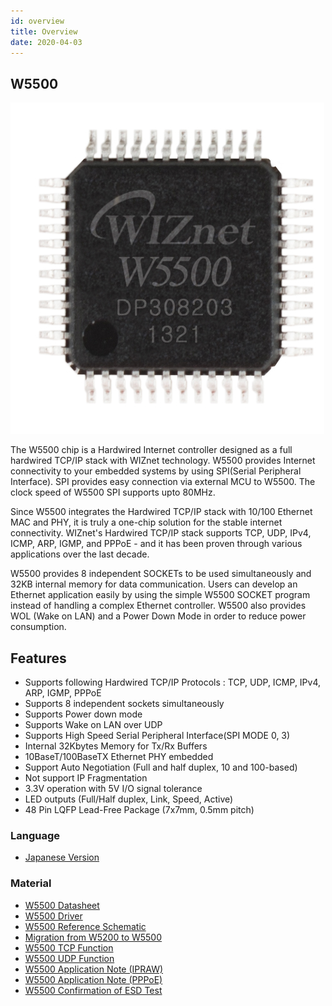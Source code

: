 ```yaml
---
id: overview
title: Overview
date: 2020-04-03
---
```


## W5500


![W5500 Photo 1](/img/products/w5500/img_w5500h.jpg)

The W5500 chip is a Hardwired Internet controller designed as a full
hardwired TCP/IP stack with WIZnet technology. W5500 provides Internet
connectivity to your embedded systems by using SPI(Serial Peripheral
Interface). SPI provides easy connection via external MCU to W5500. The
clock speed of W5500 SPI supports upto 80MHz.

Since W5500 integrates the Hardwired TCP/IP stack with 10/100 Ethernet
MAC and PHY, it is truly a one-chip solution for the stable internet
connectivity. WIZnet's Hardwired TCP/IP stack supports TCP, UDP, IPv4,
ICMP, ARP, IGMP, and PPPoE - and it has been proven through various
applications over the last decade.

W5500 provides 8 independent SOCKETs to be used simultaneously and 32KB
internal memory for data communication. Users can develop an Ethernet
application easily by using the simple W5500 SOCKET program instead of
handling a complex Ethernet controller. W5500 also provides WOL (Wake on
LAN) and a Power Down Mode in order to reduce power consumption.

## Features

  - Supports following Hardwired TCP/IP Protocols : TCP, UDP, ICMP,
    IPv4, ARP, IGMP, PPPoE
  - Supports 8 independent sockets simultaneously
  - Supports Power down mode
  - Supports Wake on LAN over UDP
  - Supports High Speed Serial Peripheral Interface(SPI MODE 0, 3)
  - Internal 32Kbytes Memory for Tx/Rx Buffers
  - 10BaseT/100BaseTX Ethernet PHY embedded
  - Support Auto Negotiation (Full and half duplex, 10 and 100-based)
  - Not support IP Fragmentation
  - 3.3V operation with 5V I/O signal tolerance
  - LED outputs (Full/Half duplex, Link, Speed, Active)
  - 48 Pin LQFP Lead-Free Package (7x7mm, 0.5mm pitch)

### Language

  - [Japanese Version](./japanese-v.md)

### Material

  - [W5500 Datasheet](Datasheet.md)
  - [W5500 Driver](./Driver.md)
  - [W5500 Reference Schematic](Ref.-Schematic.md)
  - [Migration from W5200 to W5500](./Migration-from-W5200.md)
  - [W5500 TCP Function](Application/TCP.md)
  - [W5500 UDP Function](Application/UDP.md)
  - [W5500 Application Note (IPRAW)](Application/IPRAW.md)
  - [W5500 Application Note (PPPoE)](Application/PPPoE.md)
  - [W5500 Confirmation of ESD Test](Application/SPI-Performance.md)
